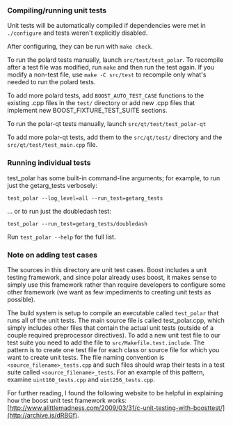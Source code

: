 ### Compiling/running unit tests

Unit tests will be automatically compiled if dependencies were met in `./configure`
and tests weren't explicitly disabled.

After configuring, they can be run with `make check`.

To run the polard tests manually, launch `src/test/test_polar`. To recompile
after a test file was modified, run `make` and then run the test again. If you
modify a non-test file, use `make -C src/test` to recompile only what's needed
to run the polard tests.

To add more polard tests, add `BOOST_AUTO_TEST_CASE` functions to the existing
.cpp files in the `test/` directory or add new .cpp files that
implement new BOOST_FIXTURE_TEST_SUITE sections.

To run the polar-qt tests manually, launch `src/qt/test/test_polar-qt`

To add more polar-qt tests, add them to the `src/qt/test/` directory and
the `src/qt/test/test_main.cpp` file.

### Running individual tests

test_polar has some built-in command-line arguments; for
example, to run just the getarg_tests verbosely:

    test_polar --log_level=all --run_test=getarg_tests

... or to run just the doubledash test:

    test_polar --run_test=getarg_tests/doubledash

Run `test_polar --help` for the full list.

### Note on adding test cases

The sources in this directory are unit test cases.  Boost includes a
unit testing framework, and since polar already uses boost, it makes
sense to simply use this framework rather than require developers to
configure some other framework (we want as few impediments to creating
unit tests as possible).

The build system is setup to compile an executable called `test_polar`
that runs all of the unit tests.  The main source file is called
test_polar.cpp, which simply includes other files that contain the
actual unit tests (outside of a couple required preprocessor
directives). To add a new unit test file to our test suite you need
to add the file to `src/Makefile.test.include`. The pattern is to
create one test file for each class or source file for which you want
to create unit tests.  The file naming convention is
`<source_filename>_tests.cpp` and such files should wrap their tests
in a test suite called `<source_filename>_tests`.  For an example of
this pattern, examine `uint160_tests.cpp` and `uint256_tests.cpp`.

For further reading, I found the following website to be helpful in
explaining how the boost unit test framework works:
[http://www.alittlemadness.com/2009/03/31/c-unit-testing-with-boosttest/](http://archive.is/dRBGf).

